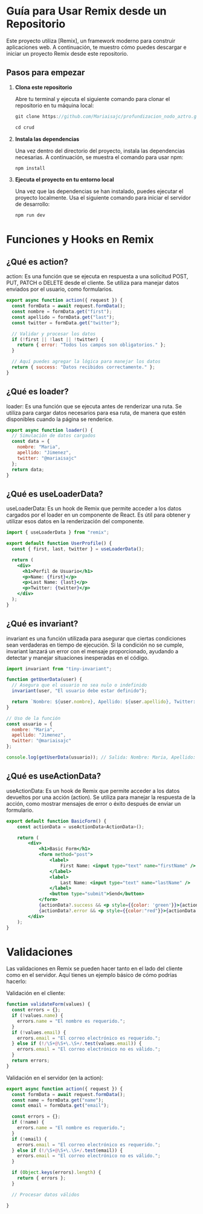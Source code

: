# Guía para Usar Remix desde un Repositorio

Este proyecto utiliza [Remix], un framework moderno para construir aplicaciones web. A continuación, te muestro cómo puedes descargar e iniciar un proyecto Remix desde este repositorio.


## Pasos para empezar

1. **Clona este repositorio**

   Abre tu terminal y ejecuta el siguiente comando para clonar el repositorio en tu máquina local:

   ```jsx
   git clone https://github.com/Mariaisajc/profundizacion_nodo_aztro.git

   cd crud

2. **Instala las dependencias**

   Una vez dentro del directorio del proyecto, instala las dependencias necesarias. 
   A continuación, se muestra el comando para usar npm:

   ```jsx
   npm install

3. **Ejecuta el proyecto en tu entorno local**

   Una vez que las dependencias se han instalado, puedes ejecutar el proyecto localmente. Usa el siguiente comando para iniciar el servidor de desarrollo:

   ```jsx
   npm run dev

# Funciones y Hooks en Remix

## ¿Qué es action?

action: Es una función que se ejecuta en respuesta a una solicitud POST, PUT, PATCH o DELETE desde el cliente. Se utiliza para manejar datos enviados por el usuario, como formularios.

```jsx
export async function action({ request }) {
  const formData = await request.formData();
  const nombre = formData.get("first");
  const apellido = formData.get("last");
  const twitter = formData.get("twitter");

  // Validar y procesar los datos
  if (!first || !last || !twitter) {
    return { error: "Todos los campos son obligatorios." };
  }

  // Aquí puedes agregar la lógica para manejar los datos
  return { success: "Datos recibidos correctamente." };
}
```

## ¿Qué es loader?

loader: Es una función que se ejecuta antes de renderizar una ruta. Se utiliza para cargar datos necesarios para esa ruta, de manera que estén disponibles cuando la página se renderice.

```jsx
export async function loader() {
  // Simulación de datos cargados
  const data = {
    nombre: "Maria",
    apellido: "Jimenez",
    twitter: "@mariaisajc"
  };
  return data;
}
```

## ¿Qué es useLoaderData?

useLoaderData: Es un hook de Remix que permite acceder a los datos cargados por el loader en un componente de React. Es útil para obtener y utilizar esos datos en la renderización del componente.

```jsx
import { useLoaderData } from "remix";

export default function UserProfile() {
  const { first, last, twitter } = useLoaderData();

  return (
    <div>
      <h1>Perfil de Usuario</h1>
      <p>Name: {first}</p>
      <p>Last Name: {last}</p>
      <p>Twitter: {twitter}</p>
    </div>
  );
}
```

## ¿Qué es invariant?

invariant es una función utilizada para asegurar que ciertas condiciones sean verdaderas en tiempo de ejecución. Si la condición no se cumple, invariant lanzará un error con el mensaje proporcionado, ayudando a detectar y manejar situaciones inesperadas en el código.

```jsx
import invariant from "tiny-invariant";

function getUserData(user) {
  // Asegura que el usuario no sea nulo o indefinido
  invariant(user, "El usuario debe estar definido");

  return `Nombre: ${user.nombre}, Apellido: ${user.apellido}, Twitter: ${user.twitter}`;
}

// Uso de la función
const usuario = {
  nombre: "Maria",
  apellido: "Jimenez",
  twitter: "@mariaisajc"
};

console.log(getUserData(usuario)); // Salida: Nombre: Maria, Apellido: Jimenez, Twitter: @mariaisajc
```

## ¿Qué es useActionData?

useActionData: Es un hook de Remix que permite acceder a los datos devueltos por una acción (action). Se utiliza para manejar la respuesta de la acción, como mostrar mensajes de error o éxito después de enviar un formulario.

```jsx
export default function BasicForm() {
    const actionData = useActionData<ActionData>();

    return (
        <div>
            <h1>Basic Form</h1>
            <form method="post">
                <label>
                    First Name: <input type="text" name="firstName" />
                </label>
                <label>
                    Last Name: <input type="text" name="lastName" />
                </label>
                <button type="submit">Send</button>
            </form>
            {actionData?.success && <p style={{color: 'green'}}>{actionData.success}</p>}
            {actionData?.error && <p style={{color:"red"}}>{actionData.error.message}</p>}
        </div>
    );
}
```

# Validaciones

Las validaciones en Remix se pueden hacer tanto en el lado del cliente como en el servidor. Aquí tienes un ejemplo básico de cómo podrías hacerlo:

Validación en el cliente:

```jsx
function validateForm(values) {
  const errors = {};
  if (!values.name) {
    errors.name = "El nombre es requerido.";
  }
  if (!values.email) {
    errors.email = "El correo electrónico es requerido.";
  } else if (!/\S+@\S+\.\S+/.test(values.email)) {
    errors.email = "El correo electrónico no es válido.";
  }
  return errors;
}
```

Validación en el servidor (en la action):

```jsx
export async function action({ request }) {
  const formData = await request.formData();
  const name = formData.get("name");
  const email = formData.get("email");

  const errors = {};
  if (!name) {
    errors.name = "El nombre es requerido.";
  }
  if (!email) {
    errors.email = "El correo electrónico es requerido.";
  } else if (!/\S+@\S+\.\S+/.test(email)) {
    errors.email = "El correo electrónico no es válido.";
  }

  if (Object.keys(errors).length) {
    return { errors };
  }

  // Procesar datos válidos

}
```
